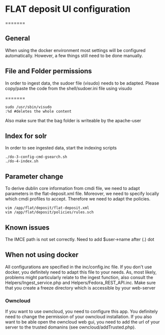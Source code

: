 # FLAT deposit UI configuration #

=======
## General ##
When using the docker environment most settings will be configured automatically. However, a few things still need to be done manually.


## File and Folder permissions ##
In order to ingest data, the sudoer file (visudo) needs to be adapted. Please copy/paste the code from the shell/sudoer.ini file using visudo

=======

```ssh
sudo /usr/sbin/visudo
:%d #deletes the whole content

```

Also make sure that the bag folder is writeable by the apache-user


## Index for solr ##
In order to see ingested data, start the indexing scripts 


```ssh
./do-3-config-cmd-gsearch.sh
./do-4-index.sh
```

## Parameter change ##

To derive dublin core information from cmdi file, we need to adapt parameters in the flat-deposit.xml file. Moreover, we need to specify locally which cmdi profiles to accept. Therefore we need to adapt the policies.



```ssh
vim /app/flat/deposit/flat-deposit.xml
vim /app/flat/deposit/policies/rules.sch
```

## Known issues ##

The IMCE path is not set correctly. Need to add $user->name after (.) dot 

## When not using docker ##
All configurations are specified in the inc/config.inc file. If you don't use docker, you definitely need to adapt this file to your needs. As, most likely, problems might particularly relate to the ingest function, also consult the Helpers/Ingest_service.php and Helpers/Fedora_REST_API.inc.
Make sure that you create a freeze directory which is accessible by your web-server


### Owncloud ###
If you want to use owncloud, you need to configure this app. You definitely need to change the permission of your owncloud installation. If you also want to be able open the owncloud web gui, you need to add the url of your server to the trusted domanins (see owncloud/addTrusted.php).



